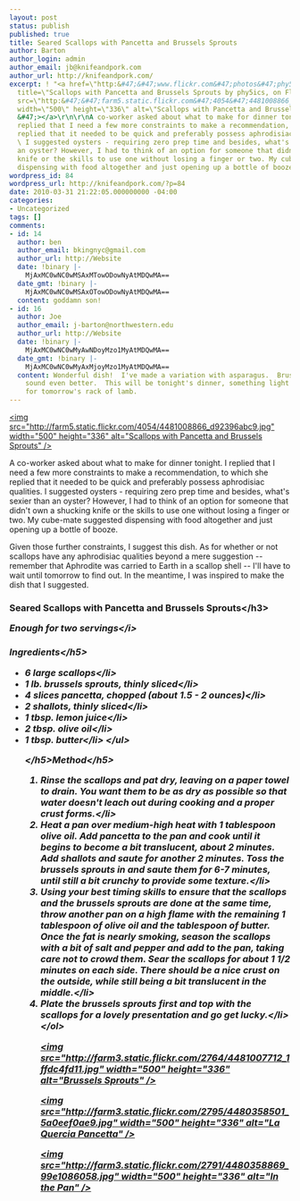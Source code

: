 ```yaml
---
layout: post
status: publish
published: true
title: Seared Scallops with Pancetta and Brussels Sprouts
author: Barton
author_login: admin
author_email: jb@knifeandpork.com
author_url: http://knifeandpork.com/
excerpt: ! "<a href=\"http:&#47;&#47;www.flickr.com&#47;photos&#47;phy5ics&#47;4481008866&#47;\"
  title=\"Scallops with Pancetta and Brussels Sprouts by phy5ics, on Flickr\"><img
  src=\"http:&#47;&#47;farm5.static.flickr.com&#47;4054&#47;4481008866_d92396abc9.jpg\"
  width=\"500\" height=\"336\" alt=\"Scallops with Pancetta and Brussels Sprouts\"
  &#47;></a>\r\n\r\nA co-worker asked about what to make for dinner tonight.  I
  replied that I need a few more constraints to make a recommendation, to which she
  replied that it needed to be quick and preferably possess aphrodisiac qualities.
  \ I suggested oysters - requiring zero prep time and besides, what's sexier than
  an oyster? However, I had to think of an option for someone that didn't own a shucking
  knife or the skills to use one without losing a finger or two. My cube-mate suggested
  dispensing with food altogether and just opening up a bottle of booze.\r\n\r\n"
wordpress_id: 84
wordpress_url: http://knifeandpork.com/?p=84
date: 2010-03-31 21:22:05.000000000 -04:00
categories:
- Uncategorized
tags: []
comments:
- id: 14
  author: ben
  author_email: bkingnyc@gmail.com
  author_url: http://Website
  date: !binary |-
    MjAxMC0wNC0wMSAxMTowODowNyAtMDQwMA==
  date_gmt: !binary |-
    MjAxMC0wNC0wMSAxOTowODowNyAtMDQwMA==
  content: goddamn son!
- id: 16
  author: Joe
  author_email: j-barton@northwestern.edu
  author_url: http://Website
  date: !binary |-
    MjAxMC0wNC0wMyAwNDoyMzo1MyAtMDQwMA==
  date_gmt: !binary |-
    MjAxMC0wNC0wMyAxMjoyMzo1MyAtMDQwMA==
  content: Wonderful dish!  I've made a variation with asparagus.  Brussels sprouts
    sound even better.  This will be tonight's dinner, something light to prepare
    for tomorrow's rack of lamb.
---
```

<a href="http:&#47;&#47;www.flickr.com&#47;photos&#47;phy5ics&#47;4481008866&#47;" title="Scallops with Pancetta and Brussels Sprouts by phy5ics, on Flickr"><img src="http:&#47;&#47;farm5.static.flickr.com&#47;4054&#47;4481008866_d92396abc9.jpg" width="500" height="336" alt="Scallops with Pancetta and Brussels Sprouts" &#47;></a>

A co-worker asked about what to make for dinner tonight.  I replied that I need a few more constraints to make a recommendation, to which she replied that it needed to be quick and preferably possess aphrodisiac qualities.  I suggested oysters - requiring zero prep time and besides, what's sexier than an oyster? However, I had to think of an option for someone that didn't own a shucking knife or the skills to use one without losing a finger or two. My cube-mate suggested dispensing with food altogether and just opening up a bottle of booze.

<a id="more"></a><a id="more-84"></a>

Given those further constraints, I suggest this dish.  As for whether or not scallops have any aphrodisiac qualities beyond a mere suggestion -- remember that Aphrodite was carried to Earth in a scallop shell -- I'll have to wait until tomorrow to find out.  In the meantime, I was inspired to make the dish that I suggested.

<h3>Seared Scallops with Pancetta and Brussels Sprouts<&#47;h3>

<i>Enough for two servings<&#47;i>

<h5>Ingredients<&#47;h5>
<ul>
	<li>6 large scallops<&#47;li>
	<li>1 lb. brussels sprouts, thinly sliced<&#47;li>
	<li>4 slices pancetta, chopped (about 1.5 - 2 ounces)<&#47;li>
	<li>2 shallots, thinly sliced<&#47;li>
	<li>1 tbsp. lemon juice<&#47;li>
	<li>2 tbsp. olive oil<&#47;li>
	<li>1 tbsp. butter<&#47;li>
<&#47;ul>

<&#47;h5>Method<&#47;h5>
<ol>
	<li>Rinse the scallops and pat dry, leaving on a paper towel to drain.  You want them to be as dry as possible so that water doesn't leach out during cooking and a proper crust forms.<&#47;li>
	<li>Heat a pan over medium-high heat with 1 tablespoon olive oil.  Add pancetta to the pan and cook until it begins to become a bit translucent, about 2 minutes.  Add shallots and saute for another 2 minutes.  Toss the brussels sprouts in and saute them for 6-7 minutes, until still a bit crunchy to provide some texture.<&#47;li>
	<li>Using your best timing skills to ensure that the scallops and the brussels sprouts are done at the same time, throw another pan on a high flame with the remaining 1 tablespoon of olive oil and the tablespoon of butter.  Once the fat is nearly smoking, season the scallops with a bit of salt and pepper and add to the pan, taking care not to crowd them.  Sear the scallops for about 1 1&#47;2 minutes on each side.  There should be a nice crust on the outside, while still being a bit translucent in the middle.<&#47;li>
	<li>Plate the brussels sprouts first and top with the scallops for a lovely presentation and go get lucky.<&#47;li>
<&#47;ol>

<a href="http:&#47;&#47;www.flickr.com&#47;photos&#47;phy5ics&#47;4481007712&#47;" title="Brussels Sprouts by phy5ics, on Flickr"><img src="http:&#47;&#47;farm3.static.flickr.com&#47;2764&#47;4481007712_1ffdc4fd11.jpg" width="500" height="336" alt="Brussels Sprouts" &#47;></a>

<a href="http:&#47;&#47;www.flickr.com&#47;photos&#47;phy5ics&#47;4480358501&#47;" title="La Quercia Pancetta by phy5ics, on Flickr"><img src="http:&#47;&#47;farm3.static.flickr.com&#47;2795&#47;4480358501_5a0eef0ae9.jpg" width="500" height="336" alt="La Quercia Pancetta" &#47;></a>

<a href="http:&#47;&#47;www.flickr.com&#47;photos&#47;phy5ics&#47;4480358869&#47;" title="In the Pan by phy5ics, on Flickr"><img src="http:&#47;&#47;farm3.static.flickr.com&#47;2791&#47;4480358869_99e1086058.jpg" width="500" height="336" alt="In the Pan" &#47;></a>
